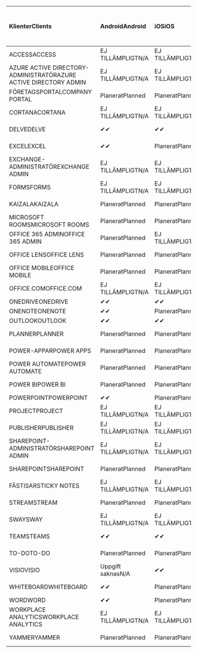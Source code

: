 <!-- This file is generated automatically. Changes made to this file will be overwritten.-->
|<span data-ttu-id="b2f66-101">Klienter</span><span class="sxs-lookup"><span data-stu-id="b2f66-101">Clients</span></span>|<span data-ttu-id="b2f66-102">Android</span><span class="sxs-lookup"><span data-stu-id="b2f66-102">Android</span></span>|<span data-ttu-id="b2f66-103">iOS</span><span class="sxs-lookup"><span data-stu-id="b2f66-103">iOS</span></span>|<span data-ttu-id="b2f66-104">Mac</span><span class="sxs-lookup"><span data-stu-id="b2f66-104">Mac</span></span>|<span data-ttu-id="b2f66-105">Windows 10</span><span class="sxs-lookup"><span data-stu-id="b2f66-105">Windows 10</span></span><br><span data-ttu-id="b2f66-106">Skrivbord</span><span class="sxs-lookup"><span data-stu-id="b2f66-106">Desktop</span></span>|<span data-ttu-id="b2f66-107">Windows 10</span><span class="sxs-lookup"><span data-stu-id="b2f66-107">Windows 10</span></span><br><span data-ttu-id="b2f66-108">Moderna appar</span><span class="sxs-lookup"><span data-stu-id="b2f66-108">Modern Apps</span></span>|
|:-|:-|:-|:-|:-|:-|
|<span data-ttu-id="b2f66-109">ACCESS</span><span class="sxs-lookup"><span data-stu-id="b2f66-109">ACCESS</span></span>|<span data-ttu-id="b2f66-110">EJ TILLÄMPLIGT</span><span class="sxs-lookup"><span data-stu-id="b2f66-110">N/A</span></span>|<span data-ttu-id="b2f66-111">EJ TILLÄMPLIGT</span><span class="sxs-lookup"><span data-stu-id="b2f66-111">N/A</span></span>|<span data-ttu-id="b2f66-112">EJ TILLÄMPLIGT</span><span class="sxs-lookup"><span data-stu-id="b2f66-112">N/A</span></span>|<span data-ttu-id="b2f66-113">Planerat</span><span class="sxs-lookup"><span data-stu-id="b2f66-113">Planned</span></span>|<span data-ttu-id="b2f66-114">Uppgift saknas</span><span class="sxs-lookup"><span data-stu-id="b2f66-114">N/A</span></span>|
|<span data-ttu-id="b2f66-115">AZURE ACTIVE DIRECTORY-ADMINISTRATÖR</span><span class="sxs-lookup"><span data-stu-id="b2f66-115">AZURE ACTIVE DIRECTORY ADMIN</span></span>|<span data-ttu-id="b2f66-116">EJ TILLÄMPLIGT</span><span class="sxs-lookup"><span data-stu-id="b2f66-116">N/A</span></span>|<span data-ttu-id="b2f66-117">EJ TILLÄMPLIGT</span><span class="sxs-lookup"><span data-stu-id="b2f66-117">N/A</span></span>|<span data-ttu-id="b2f66-118">EJ TILLÄMPLIGT</span><span class="sxs-lookup"><span data-stu-id="b2f66-118">N/A</span></span>|<span data-ttu-id="b2f66-119">Planerat</span><span class="sxs-lookup"><span data-stu-id="b2f66-119">Planned</span></span>|<span data-ttu-id="b2f66-120">Uppgift saknas</span><span class="sxs-lookup"><span data-stu-id="b2f66-120">N/A</span></span>|
|<span data-ttu-id="b2f66-121">FÖRETAGSPORTAL</span><span class="sxs-lookup"><span data-stu-id="b2f66-121">COMPANY PORTAL</span></span>|<span data-ttu-id="b2f66-122">Planerat</span><span class="sxs-lookup"><span data-stu-id="b2f66-122">Planned</span></span>|<span data-ttu-id="b2f66-123">Planerat</span><span class="sxs-lookup"><span data-stu-id="b2f66-123">Planned</span></span>|<span data-ttu-id="b2f66-124">Planerat</span><span class="sxs-lookup"><span data-stu-id="b2f66-124">Planned</span></span>|<span data-ttu-id="b2f66-125">Uppgift saknas</span><span class="sxs-lookup"><span data-stu-id="b2f66-125">N/A</span></span>|<span data-ttu-id="b2f66-126">Planerat</span><span class="sxs-lookup"><span data-stu-id="b2f66-126">Planned</span></span>|
|<span data-ttu-id="b2f66-127">CORTANA</span><span class="sxs-lookup"><span data-stu-id="b2f66-127">CORTANA</span></span>|<span data-ttu-id="b2f66-128">EJ TILLÄMPLIGT</span><span class="sxs-lookup"><span data-stu-id="b2f66-128">N/A</span></span>|<span data-ttu-id="b2f66-129">EJ TILLÄMPLIGT</span><span class="sxs-lookup"><span data-stu-id="b2f66-129">N/A</span></span>|<span data-ttu-id="b2f66-130">EJ TILLÄMPLIGT</span><span class="sxs-lookup"><span data-stu-id="b2f66-130">N/A</span></span>|<span data-ttu-id="b2f66-131">EJ TILLÄMPLIGT</span><span class="sxs-lookup"><span data-stu-id="b2f66-131">N/A</span></span>|<span data-ttu-id="b2f66-132">Planerat</span><span class="sxs-lookup"><span data-stu-id="b2f66-132">Planned</span></span>|
|<span data-ttu-id="b2f66-133">DELVE</span><span class="sxs-lookup"><span data-stu-id="b2f66-133">DELVE</span></span>|<span data-ttu-id="b2f66-134">✔</span><span class="sxs-lookup"><span data-stu-id="b2f66-134">✔</span></span>|<span data-ttu-id="b2f66-135">✔</span><span class="sxs-lookup"><span data-stu-id="b2f66-135">✔</span></span>|<span data-ttu-id="b2f66-136">EJ TILLÄMPLIGT</span><span class="sxs-lookup"><span data-stu-id="b2f66-136">N/A</span></span>|<span data-ttu-id="b2f66-137">EJ TILLÄMPLIGT</span><span class="sxs-lookup"><span data-stu-id="b2f66-137">N/A</span></span>|<span data-ttu-id="b2f66-138">EJ TILLÄMPLIGT</span><span class="sxs-lookup"><span data-stu-id="b2f66-138">N/A</span></span>|
|<span data-ttu-id="b2f66-139">EXCEL</span><span class="sxs-lookup"><span data-stu-id="b2f66-139">EXCEL</span></span>|<span data-ttu-id="b2f66-140">✔</span><span class="sxs-lookup"><span data-stu-id="b2f66-140">✔</span></span>|<span data-ttu-id="b2f66-141">Planerat</span><span class="sxs-lookup"><span data-stu-id="b2f66-141">Planned</span></span>|<span data-ttu-id="b2f66-142">Planerat</span><span class="sxs-lookup"><span data-stu-id="b2f66-142">Planned</span></span>|<span data-ttu-id="b2f66-143">Planerat</span><span class="sxs-lookup"><span data-stu-id="b2f66-143">Planned</span></span>|<span data-ttu-id="b2f66-144">Uppgift saknas</span><span class="sxs-lookup"><span data-stu-id="b2f66-144">N/A</span></span>|
|<span data-ttu-id="b2f66-145">EXCHANGE-ADMINISTRATÖR</span><span class="sxs-lookup"><span data-stu-id="b2f66-145">EXCHANGE ADMIN</span></span>|<span data-ttu-id="b2f66-146">EJ TILLÄMPLIGT</span><span class="sxs-lookup"><span data-stu-id="b2f66-146">N/A</span></span>|<span data-ttu-id="b2f66-147">EJ TILLÄMPLIGT</span><span class="sxs-lookup"><span data-stu-id="b2f66-147">N/A</span></span>|<span data-ttu-id="b2f66-148">EJ TILLÄMPLIGT</span><span class="sxs-lookup"><span data-stu-id="b2f66-148">N/A</span></span>|<span data-ttu-id="b2f66-149">✔</span><span class="sxs-lookup"><span data-stu-id="b2f66-149">✔</span></span>|<span data-ttu-id="b2f66-150">Uppgift saknas</span><span class="sxs-lookup"><span data-stu-id="b2f66-150">N/A</span></span>|
|<span data-ttu-id="b2f66-151">FORMS</span><span class="sxs-lookup"><span data-stu-id="b2f66-151">FORMS</span></span>|<span data-ttu-id="b2f66-152">EJ TILLÄMPLIGT</span><span class="sxs-lookup"><span data-stu-id="b2f66-152">N/A</span></span>|<span data-ttu-id="b2f66-153">EJ TILLÄMPLIGT</span><span class="sxs-lookup"><span data-stu-id="b2f66-153">N/A</span></span>|<span data-ttu-id="b2f66-154">EJ TILLÄMPLIGT</span><span class="sxs-lookup"><span data-stu-id="b2f66-154">N/A</span></span>|<span data-ttu-id="b2f66-155">EJ TILLÄMPLIGT</span><span class="sxs-lookup"><span data-stu-id="b2f66-155">N/A</span></span>|<span data-ttu-id="b2f66-156">EJ TILLÄMPLIGT</span><span class="sxs-lookup"><span data-stu-id="b2f66-156">N/A</span></span>|
|<span data-ttu-id="b2f66-157">KAIZALA</span><span class="sxs-lookup"><span data-stu-id="b2f66-157">KAIZALA</span></span>|<span data-ttu-id="b2f66-158">Planerat</span><span class="sxs-lookup"><span data-stu-id="b2f66-158">Planned</span></span>|<span data-ttu-id="b2f66-159">Planerat</span><span class="sxs-lookup"><span data-stu-id="b2f66-159">Planned</span></span>|<span data-ttu-id="b2f66-160">EJ TILLÄMPLIGT</span><span class="sxs-lookup"><span data-stu-id="b2f66-160">N/A</span></span>|<span data-ttu-id="b2f66-161">EJ TILLÄMPLIGT</span><span class="sxs-lookup"><span data-stu-id="b2f66-161">N/A</span></span>|<span data-ttu-id="b2f66-162">EJ TILLÄMPLIGT</span><span class="sxs-lookup"><span data-stu-id="b2f66-162">N/A</span></span>|
|<span data-ttu-id="b2f66-163">MICROSOFT ROOMS</span><span class="sxs-lookup"><span data-stu-id="b2f66-163">MICROSOFT ROOMS</span></span>|<span data-ttu-id="b2f66-164">Planerat</span><span class="sxs-lookup"><span data-stu-id="b2f66-164">Planned</span></span>|<span data-ttu-id="b2f66-165">Planerat</span><span class="sxs-lookup"><span data-stu-id="b2f66-165">Planned</span></span>|<span data-ttu-id="b2f66-166">EJ TILLÄMPLIGT</span><span class="sxs-lookup"><span data-stu-id="b2f66-166">N/A</span></span>|<span data-ttu-id="b2f66-167">EJ TILLÄMPLIGT</span><span class="sxs-lookup"><span data-stu-id="b2f66-167">N/A</span></span>|<span data-ttu-id="b2f66-168">EJ TILLÄMPLIGT</span><span class="sxs-lookup"><span data-stu-id="b2f66-168">N/A</span></span>|
|<span data-ttu-id="b2f66-169">OFFICE 365 ADMIN</span><span class="sxs-lookup"><span data-stu-id="b2f66-169">OFFICE 365 ADMIN</span></span>|<span data-ttu-id="b2f66-170">Planerat</span><span class="sxs-lookup"><span data-stu-id="b2f66-170">Planned</span></span>|<span data-ttu-id="b2f66-171">EJ TILLÄMPLIGT</span><span class="sxs-lookup"><span data-stu-id="b2f66-171">N/A</span></span>|<span data-ttu-id="b2f66-172">EJ TILLÄMPLIGT</span><span class="sxs-lookup"><span data-stu-id="b2f66-172">N/A</span></span>|<span data-ttu-id="b2f66-173">EJ TILLÄMPLIGT</span><span class="sxs-lookup"><span data-stu-id="b2f66-173">N/A</span></span>|<span data-ttu-id="b2f66-174">EJ TILLÄMPLIGT</span><span class="sxs-lookup"><span data-stu-id="b2f66-174">N/A</span></span>|
|<span data-ttu-id="b2f66-175">OFFICE LENS</span><span class="sxs-lookup"><span data-stu-id="b2f66-175">OFFICE LENS</span></span>|<span data-ttu-id="b2f66-176">Planerat</span><span class="sxs-lookup"><span data-stu-id="b2f66-176">Planned</span></span>|<span data-ttu-id="b2f66-177">Planerat</span><span class="sxs-lookup"><span data-stu-id="b2f66-177">Planned</span></span>|<span data-ttu-id="b2f66-178">EJ TILLÄMPLIGT</span><span class="sxs-lookup"><span data-stu-id="b2f66-178">N/A</span></span>|<span data-ttu-id="b2f66-179">EJ TILLÄMPLIGT</span><span class="sxs-lookup"><span data-stu-id="b2f66-179">N/A</span></span>|<span data-ttu-id="b2f66-180">EJ TILLÄMPLIGT</span><span class="sxs-lookup"><span data-stu-id="b2f66-180">N/A</span></span>|
|<span data-ttu-id="b2f66-181">OFFICE MOBILE</span><span class="sxs-lookup"><span data-stu-id="b2f66-181">OFFICE MOBILE</span></span>|<span data-ttu-id="b2f66-182">Planerat</span><span class="sxs-lookup"><span data-stu-id="b2f66-182">Planned</span></span>|<span data-ttu-id="b2f66-183">Planerat</span><span class="sxs-lookup"><span data-stu-id="b2f66-183">Planned</span></span>|<span data-ttu-id="b2f66-184">EJ TILLÄMPLIGT</span><span class="sxs-lookup"><span data-stu-id="b2f66-184">N/A</span></span>|<span data-ttu-id="b2f66-185">EJ TILLÄMPLIGT</span><span class="sxs-lookup"><span data-stu-id="b2f66-185">N/A</span></span>|<span data-ttu-id="b2f66-186">EJ TILLÄMPLIGT</span><span class="sxs-lookup"><span data-stu-id="b2f66-186">N/A</span></span>|
|<span data-ttu-id="b2f66-187">OFFICE.COM</span><span class="sxs-lookup"><span data-stu-id="b2f66-187">OFFICE.COM</span></span>|<span data-ttu-id="b2f66-188">EJ TILLÄMPLIGT</span><span class="sxs-lookup"><span data-stu-id="b2f66-188">N/A</span></span>|<span data-ttu-id="b2f66-189">EJ TILLÄMPLIGT</span><span class="sxs-lookup"><span data-stu-id="b2f66-189">N/A</span></span>|<span data-ttu-id="b2f66-190">EJ TILLÄMPLIGT</span><span class="sxs-lookup"><span data-stu-id="b2f66-190">N/A</span></span>|<span data-ttu-id="b2f66-191">EJ TILLÄMPLIGT</span><span class="sxs-lookup"><span data-stu-id="b2f66-191">N/A</span></span>|<span data-ttu-id="b2f66-192">Planerat</span><span class="sxs-lookup"><span data-stu-id="b2f66-192">Planned</span></span>|
|<span data-ttu-id="b2f66-193">ONEDRIVE</span><span class="sxs-lookup"><span data-stu-id="b2f66-193">ONEDRIVE</span></span>|<span data-ttu-id="b2f66-194">✔</span><span class="sxs-lookup"><span data-stu-id="b2f66-194">✔</span></span>|<span data-ttu-id="b2f66-195">✔</span><span class="sxs-lookup"><span data-stu-id="b2f66-195">✔</span></span>|<span data-ttu-id="b2f66-196">✔</span><span class="sxs-lookup"><span data-stu-id="b2f66-196">✔</span></span>|<span data-ttu-id="b2f66-197">✔</span><span class="sxs-lookup"><span data-stu-id="b2f66-197">✔</span></span>|<span data-ttu-id="b2f66-198">Planerat</span><span class="sxs-lookup"><span data-stu-id="b2f66-198">Planned</span></span>|
|<span data-ttu-id="b2f66-199">ONENOTE</span><span class="sxs-lookup"><span data-stu-id="b2f66-199">ONENOTE</span></span>|<span data-ttu-id="b2f66-200">✔</span><span class="sxs-lookup"><span data-stu-id="b2f66-200">✔</span></span>|<span data-ttu-id="b2f66-201">Planerat</span><span class="sxs-lookup"><span data-stu-id="b2f66-201">Planned</span></span>|<span data-ttu-id="b2f66-202">Planerat</span><span class="sxs-lookup"><span data-stu-id="b2f66-202">Planned</span></span>|<span data-ttu-id="b2f66-203">Planerat</span><span class="sxs-lookup"><span data-stu-id="b2f66-203">Planned</span></span>|<span data-ttu-id="b2f66-204">Planerat</span><span class="sxs-lookup"><span data-stu-id="b2f66-204">Planned</span></span>|
|<span data-ttu-id="b2f66-205">OUTLOOK</span><span class="sxs-lookup"><span data-stu-id="b2f66-205">OUTLOOK</span></span>|<span data-ttu-id="b2f66-206">✔</span><span class="sxs-lookup"><span data-stu-id="b2f66-206">✔</span></span>|<span data-ttu-id="b2f66-207">✔</span><span class="sxs-lookup"><span data-stu-id="b2f66-207">✔</span></span>|<span data-ttu-id="b2f66-208">Planerat</span><span class="sxs-lookup"><span data-stu-id="b2f66-208">Planned</span></span>|<span data-ttu-id="b2f66-209">Planerat</span><span class="sxs-lookup"><span data-stu-id="b2f66-209">Planned</span></span>|<span data-ttu-id="b2f66-210">Planerat</span><span class="sxs-lookup"><span data-stu-id="b2f66-210">Planned</span></span>|
|<span data-ttu-id="b2f66-211">PLANNER</span><span class="sxs-lookup"><span data-stu-id="b2f66-211">PLANNER</span></span>|<span data-ttu-id="b2f66-212">Planerat</span><span class="sxs-lookup"><span data-stu-id="b2f66-212">Planned</span></span>|<span data-ttu-id="b2f66-213">Planerat</span><span class="sxs-lookup"><span data-stu-id="b2f66-213">Planned</span></span>|<span data-ttu-id="b2f66-214">EJ TILLÄMPLIGT</span><span class="sxs-lookup"><span data-stu-id="b2f66-214">N/A</span></span>|<span data-ttu-id="b2f66-215">EJ TILLÄMPLIGT</span><span class="sxs-lookup"><span data-stu-id="b2f66-215">N/A</span></span>|<span data-ttu-id="b2f66-216">EJ TILLÄMPLIGT</span><span class="sxs-lookup"><span data-stu-id="b2f66-216">N/A</span></span>|
|<span data-ttu-id="b2f66-217">POWER-APPAR</span><span class="sxs-lookup"><span data-stu-id="b2f66-217">POWER APPS</span></span>|<span data-ttu-id="b2f66-218">Planerat</span><span class="sxs-lookup"><span data-stu-id="b2f66-218">Planned</span></span>|<span data-ttu-id="b2f66-219">Planerat</span><span class="sxs-lookup"><span data-stu-id="b2f66-219">Planned</span></span>|<span data-ttu-id="b2f66-220">EJ TILLÄMPLIGT</span><span class="sxs-lookup"><span data-stu-id="b2f66-220">N/A</span></span>|<span data-ttu-id="b2f66-221">EJ TILLÄMPLIGT</span><span class="sxs-lookup"><span data-stu-id="b2f66-221">N/A</span></span>|<span data-ttu-id="b2f66-222">Planerat</span><span class="sxs-lookup"><span data-stu-id="b2f66-222">Planned</span></span>|
|<span data-ttu-id="b2f66-223">POWER AUTOMATE</span><span class="sxs-lookup"><span data-stu-id="b2f66-223">POWER AUTOMATE</span></span>|<span data-ttu-id="b2f66-224">Planerat</span><span class="sxs-lookup"><span data-stu-id="b2f66-224">Planned</span></span>|<span data-ttu-id="b2f66-225">Planerat</span><span class="sxs-lookup"><span data-stu-id="b2f66-225">Planned</span></span>|<span data-ttu-id="b2f66-226">EJ TILLÄMPLIGT</span><span class="sxs-lookup"><span data-stu-id="b2f66-226">N/A</span></span>|<span data-ttu-id="b2f66-227">EJ TILLÄMPLIGT</span><span class="sxs-lookup"><span data-stu-id="b2f66-227">N/A</span></span>|<span data-ttu-id="b2f66-228">EJ TILLÄMPLIGT</span><span class="sxs-lookup"><span data-stu-id="b2f66-228">N/A</span></span>|
|<span data-ttu-id="b2f66-229">POWER BI</span><span class="sxs-lookup"><span data-stu-id="b2f66-229">POWER BI</span></span>|<span data-ttu-id="b2f66-230">Planerat</span><span class="sxs-lookup"><span data-stu-id="b2f66-230">Planned</span></span>|<span data-ttu-id="b2f66-231">Planerat</span><span class="sxs-lookup"><span data-stu-id="b2f66-231">Planned</span></span>|<span data-ttu-id="b2f66-232">Uppgift saknas</span><span class="sxs-lookup"><span data-stu-id="b2f66-232">N/A</span></span>|<span data-ttu-id="b2f66-233">Planerat</span><span class="sxs-lookup"><span data-stu-id="b2f66-233">Planned</span></span>|<span data-ttu-id="b2f66-234">Planerat</span><span class="sxs-lookup"><span data-stu-id="b2f66-234">Planned</span></span>|
|<span data-ttu-id="b2f66-235">POWERPOINT</span><span class="sxs-lookup"><span data-stu-id="b2f66-235">POWERPOINT</span></span>|<span data-ttu-id="b2f66-236">✔</span><span class="sxs-lookup"><span data-stu-id="b2f66-236">✔</span></span>|<span data-ttu-id="b2f66-237">Planerat</span><span class="sxs-lookup"><span data-stu-id="b2f66-237">Planned</span></span>|<span data-ttu-id="b2f66-238">Planerat</span><span class="sxs-lookup"><span data-stu-id="b2f66-238">Planned</span></span>|<span data-ttu-id="b2f66-239">Planerat</span><span class="sxs-lookup"><span data-stu-id="b2f66-239">Planned</span></span>|<span data-ttu-id="b2f66-240">Planerat</span><span class="sxs-lookup"><span data-stu-id="b2f66-240">Planned</span></span>|
|<span data-ttu-id="b2f66-241">PROJECT</span><span class="sxs-lookup"><span data-stu-id="b2f66-241">PROJECT</span></span>|<span data-ttu-id="b2f66-242">EJ TILLÄMPLIGT</span><span class="sxs-lookup"><span data-stu-id="b2f66-242">N/A</span></span>|<span data-ttu-id="b2f66-243">EJ TILLÄMPLIGT</span><span class="sxs-lookup"><span data-stu-id="b2f66-243">N/A</span></span>|<span data-ttu-id="b2f66-244">EJ TILLÄMPLIGT</span><span class="sxs-lookup"><span data-stu-id="b2f66-244">N/A</span></span>|<span data-ttu-id="b2f66-245">Planerat</span><span class="sxs-lookup"><span data-stu-id="b2f66-245">Planned</span></span>|<span data-ttu-id="b2f66-246">Uppgift saknas</span><span class="sxs-lookup"><span data-stu-id="b2f66-246">N/A</span></span>|
|<span data-ttu-id="b2f66-247">PUBLISHER</span><span class="sxs-lookup"><span data-stu-id="b2f66-247">PUBLISHER</span></span>|<span data-ttu-id="b2f66-248">EJ TILLÄMPLIGT</span><span class="sxs-lookup"><span data-stu-id="b2f66-248">N/A</span></span>|<span data-ttu-id="b2f66-249">EJ TILLÄMPLIGT</span><span class="sxs-lookup"><span data-stu-id="b2f66-249">N/A</span></span>|<span data-ttu-id="b2f66-250">EJ TILLÄMPLIGT</span><span class="sxs-lookup"><span data-stu-id="b2f66-250">N/A</span></span>|<span data-ttu-id="b2f66-251">✔</span><span class="sxs-lookup"><span data-stu-id="b2f66-251">✔</span></span>|<span data-ttu-id="b2f66-252">Uppgift saknas</span><span class="sxs-lookup"><span data-stu-id="b2f66-252">N/A</span></span>|
|<span data-ttu-id="b2f66-253">SHAREPOINT-ADMINISTRATÖR</span><span class="sxs-lookup"><span data-stu-id="b2f66-253">SHAREPOINT ADMIN</span></span>|<span data-ttu-id="b2f66-254">EJ TILLÄMPLIGT</span><span class="sxs-lookup"><span data-stu-id="b2f66-254">N/A</span></span>|<span data-ttu-id="b2f66-255">EJ TILLÄMPLIGT</span><span class="sxs-lookup"><span data-stu-id="b2f66-255">N/A</span></span>|<span data-ttu-id="b2f66-256">EJ TILLÄMPLIGT</span><span class="sxs-lookup"><span data-stu-id="b2f66-256">N/A</span></span>|<span data-ttu-id="b2f66-257">Planerat</span><span class="sxs-lookup"><span data-stu-id="b2f66-257">Planned</span></span>|<span data-ttu-id="b2f66-258">Uppgift saknas</span><span class="sxs-lookup"><span data-stu-id="b2f66-258">N/A</span></span>|
|<span data-ttu-id="b2f66-259">SHAREPOINT</span><span class="sxs-lookup"><span data-stu-id="b2f66-259">SHAREPOINT</span></span>|<span data-ttu-id="b2f66-260">Planerat</span><span class="sxs-lookup"><span data-stu-id="b2f66-260">Planned</span></span>|<span data-ttu-id="b2f66-261">Planerat</span><span class="sxs-lookup"><span data-stu-id="b2f66-261">Planned</span></span>|<span data-ttu-id="b2f66-262">EJ TILLÄMPLIGT</span><span class="sxs-lookup"><span data-stu-id="b2f66-262">N/A</span></span>|<span data-ttu-id="b2f66-263">EJ TILLÄMPLIGT</span><span class="sxs-lookup"><span data-stu-id="b2f66-263">N/A</span></span>|<span data-ttu-id="b2f66-264">EJ TILLÄMPLIGT</span><span class="sxs-lookup"><span data-stu-id="b2f66-264">N/A</span></span>|
|<span data-ttu-id="b2f66-265">FÄSTISAR</span><span class="sxs-lookup"><span data-stu-id="b2f66-265">STICKY NOTES</span></span>|<span data-ttu-id="b2f66-266">EJ TILLÄMPLIGT</span><span class="sxs-lookup"><span data-stu-id="b2f66-266">N/A</span></span>|<span data-ttu-id="b2f66-267">EJ TILLÄMPLIGT</span><span class="sxs-lookup"><span data-stu-id="b2f66-267">N/A</span></span>|<span data-ttu-id="b2f66-268">EJ TILLÄMPLIGT</span><span class="sxs-lookup"><span data-stu-id="b2f66-268">N/A</span></span>|<span data-ttu-id="b2f66-269">EJ TILLÄMPLIGT</span><span class="sxs-lookup"><span data-stu-id="b2f66-269">N/A</span></span>|<span data-ttu-id="b2f66-270">Planerat</span><span class="sxs-lookup"><span data-stu-id="b2f66-270">Planned</span></span>|
|<span data-ttu-id="b2f66-271">STREAM</span><span class="sxs-lookup"><span data-stu-id="b2f66-271">STREAM</span></span>|<span data-ttu-id="b2f66-272">Planerat</span><span class="sxs-lookup"><span data-stu-id="b2f66-272">Planned</span></span>|<span data-ttu-id="b2f66-273">Planerat</span><span class="sxs-lookup"><span data-stu-id="b2f66-273">Planned</span></span>|<span data-ttu-id="b2f66-274">EJ TILLÄMPLIGT</span><span class="sxs-lookup"><span data-stu-id="b2f66-274">N/A</span></span>|<span data-ttu-id="b2f66-275">EJ TILLÄMPLIGT</span><span class="sxs-lookup"><span data-stu-id="b2f66-275">N/A</span></span>|<span data-ttu-id="b2f66-276">EJ TILLÄMPLIGT</span><span class="sxs-lookup"><span data-stu-id="b2f66-276">N/A</span></span>|
|<span data-ttu-id="b2f66-277">SWAY</span><span class="sxs-lookup"><span data-stu-id="b2f66-277">SWAY</span></span>|<span data-ttu-id="b2f66-278">EJ TILLÄMPLIGT</span><span class="sxs-lookup"><span data-stu-id="b2f66-278">N/A</span></span>|<span data-ttu-id="b2f66-279">EJ TILLÄMPLIGT</span><span class="sxs-lookup"><span data-stu-id="b2f66-279">N/A</span></span>|<span data-ttu-id="b2f66-280">EJ TILLÄMPLIGT</span><span class="sxs-lookup"><span data-stu-id="b2f66-280">N/A</span></span>|<span data-ttu-id="b2f66-281">EJ TILLÄMPLIGT</span><span class="sxs-lookup"><span data-stu-id="b2f66-281">N/A</span></span>|<span data-ttu-id="b2f66-282">Planerat</span><span class="sxs-lookup"><span data-stu-id="b2f66-282">Planned</span></span>|
|<span data-ttu-id="b2f66-283">TEAMS</span><span class="sxs-lookup"><span data-stu-id="b2f66-283">TEAMS</span></span>|<span data-ttu-id="b2f66-284">✔</span><span class="sxs-lookup"><span data-stu-id="b2f66-284">✔</span></span>|<span data-ttu-id="b2f66-285">✔</span><span class="sxs-lookup"><span data-stu-id="b2f66-285">✔</span></span>|<span data-ttu-id="b2f66-286">✔</span><span class="sxs-lookup"><span data-stu-id="b2f66-286">✔</span></span>|<span data-ttu-id="b2f66-287">Planerat</span><span class="sxs-lookup"><span data-stu-id="b2f66-287">Planned</span></span>|<span data-ttu-id="b2f66-288">Uppgift saknas</span><span class="sxs-lookup"><span data-stu-id="b2f66-288">N/A</span></span>|
|<span data-ttu-id="b2f66-289">TO-DO</span><span class="sxs-lookup"><span data-stu-id="b2f66-289">TO-DO</span></span>|<span data-ttu-id="b2f66-290">Planerat</span><span class="sxs-lookup"><span data-stu-id="b2f66-290">Planned</span></span>|<span data-ttu-id="b2f66-291">Planerat</span><span class="sxs-lookup"><span data-stu-id="b2f66-291">Planned</span></span>|<span data-ttu-id="b2f66-292">Planerat</span><span class="sxs-lookup"><span data-stu-id="b2f66-292">Planned</span></span>|<span data-ttu-id="b2f66-293">Uppgift saknas</span><span class="sxs-lookup"><span data-stu-id="b2f66-293">N/A</span></span>|<span data-ttu-id="b2f66-294">Planerat</span><span class="sxs-lookup"><span data-stu-id="b2f66-294">Planned</span></span>|
|<span data-ttu-id="b2f66-295">VISIO</span><span class="sxs-lookup"><span data-stu-id="b2f66-295">VISIO</span></span>|<span data-ttu-id="b2f66-296">Uppgift saknas</span><span class="sxs-lookup"><span data-stu-id="b2f66-296">N/A</span></span>|<span data-ttu-id="b2f66-297">✔</span><span class="sxs-lookup"><span data-stu-id="b2f66-297">✔</span></span>|<span data-ttu-id="b2f66-298">Uppgift saknas</span><span class="sxs-lookup"><span data-stu-id="b2f66-298">N/A</span></span>|<span data-ttu-id="b2f66-299">Planerat</span><span class="sxs-lookup"><span data-stu-id="b2f66-299">Planned</span></span>|<span data-ttu-id="b2f66-300">Uppgift saknas</span><span class="sxs-lookup"><span data-stu-id="b2f66-300">N/A</span></span>|
|<span data-ttu-id="b2f66-301">WHITEBOARD</span><span class="sxs-lookup"><span data-stu-id="b2f66-301">WHITEBOARD</span></span>|<span data-ttu-id="b2f66-302">✔</span><span class="sxs-lookup"><span data-stu-id="b2f66-302">✔</span></span>|<span data-ttu-id="b2f66-303">Planerat</span><span class="sxs-lookup"><span data-stu-id="b2f66-303">Planned</span></span>|<span data-ttu-id="b2f66-304">EJ TILLÄMPLIGT</span><span class="sxs-lookup"><span data-stu-id="b2f66-304">N/A</span></span>|<span data-ttu-id="b2f66-305">EJ TILLÄMPLIGT</span><span class="sxs-lookup"><span data-stu-id="b2f66-305">N/A</span></span>|<span data-ttu-id="b2f66-306">Planerat</span><span class="sxs-lookup"><span data-stu-id="b2f66-306">Planned</span></span>|
|<span data-ttu-id="b2f66-307">WORD</span><span class="sxs-lookup"><span data-stu-id="b2f66-307">WORD</span></span>|<span data-ttu-id="b2f66-308">✔</span><span class="sxs-lookup"><span data-stu-id="b2f66-308">✔</span></span>|<span data-ttu-id="b2f66-309">Planerat</span><span class="sxs-lookup"><span data-stu-id="b2f66-309">Planned</span></span>|<span data-ttu-id="b2f66-310">Planerat</span><span class="sxs-lookup"><span data-stu-id="b2f66-310">Planned</span></span>|<span data-ttu-id="b2f66-311">Planerat</span><span class="sxs-lookup"><span data-stu-id="b2f66-311">Planned</span></span>|<span data-ttu-id="b2f66-312">✔</span><span class="sxs-lookup"><span data-stu-id="b2f66-312">✔</span></span>|
|<span data-ttu-id="b2f66-313">WORKPLACE ANALYTICS</span><span class="sxs-lookup"><span data-stu-id="b2f66-313">WORKPLACE ANALYTICS</span></span>|<span data-ttu-id="b2f66-314">EJ TILLÄMPLIGT</span><span class="sxs-lookup"><span data-stu-id="b2f66-314">N/A</span></span>|<span data-ttu-id="b2f66-315">EJ TILLÄMPLIGT</span><span class="sxs-lookup"><span data-stu-id="b2f66-315">N/A</span></span>|<span data-ttu-id="b2f66-316">EJ TILLÄMPLIGT</span><span class="sxs-lookup"><span data-stu-id="b2f66-316">N/A</span></span>|<span data-ttu-id="b2f66-317">EJ TILLÄMPLIGT</span><span class="sxs-lookup"><span data-stu-id="b2f66-317">N/A</span></span>|<span data-ttu-id="b2f66-318">EJ TILLÄMPLIGT</span><span class="sxs-lookup"><span data-stu-id="b2f66-318">N/A</span></span>|
|<span data-ttu-id="b2f66-319">YAMMER</span><span class="sxs-lookup"><span data-stu-id="b2f66-319">YAMMER</span></span>|<span data-ttu-id="b2f66-320">Planerat</span><span class="sxs-lookup"><span data-stu-id="b2f66-320">Planned</span></span>|<span data-ttu-id="b2f66-321">Planerat</span><span class="sxs-lookup"><span data-stu-id="b2f66-321">Planned</span></span>|<span data-ttu-id="b2f66-322">Planerat</span><span class="sxs-lookup"><span data-stu-id="b2f66-322">Planned</span></span>|<span data-ttu-id="b2f66-323">Planerat</span><span class="sxs-lookup"><span data-stu-id="b2f66-323">Planned</span></span>|<span data-ttu-id="b2f66-324">Uppgift saknas</span><span class="sxs-lookup"><span data-stu-id="b2f66-324">N/A</span></span>|
